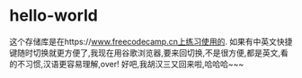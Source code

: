 # hello-world
这个存储库是在https://www.freecodecamp.cn上练习使用的.
如果有中英文快捷键随时切换就更方便了,我现在用谷歌浏览器,要来回切换,不是很方便,都是英文,看的不习惯,汉语更容易理解,over!
好吧,我胡汉三又回来啦,哈哈哈~~~
